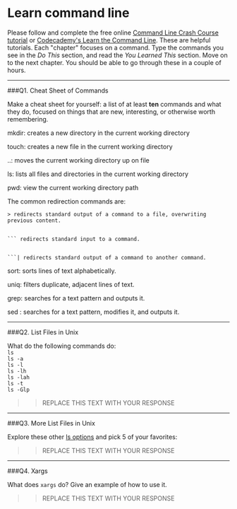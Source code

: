 # Learn command line

Please follow and complete the free online [Command Line Crash Course
tutorial](https://web.archive.org/web/20160708171659/http://cli.learncodethehardway.org/book/) or [Codecademy's Learn the Command Line](https://www.codecademy.com/learn/learn-the-command-line). These are helpful tutorials. Each "chapter" focuses on a command. Type the commands you see in the _Do This_ section, and read the _You Learned This_ section. Move on to the next chapter. You should be able to go through these in a couple of hours.

---

###Q1.  Cheat Sheet of Commands  

Make a cheat sheet for yourself: a list of at least **ten** commands and what they do, focused on things that are new, interesting, or otherwise worth remembering.

 mkdir: creates a new directory in the current working directory


touch: creates a new file in the current working directory


..: moves the current working directory up on file


ls: lists all files and directories in the current working directory


pwd: view the current working directory path


The common redirection commands are:
```
> redirects standard output of a command to a file, overwriting previous content.
```

```>> redirects standard output of a command to a file, appending new content to old content.
```

```<
``` redirects standard input to a command.


```| redirects standard output of a command to another command.
```

sort: sorts lines of text alphabetically.


uniq: filters duplicate, adjacent lines of text.


grep: searches for a text pattern and outputs it.


sed : searches for a text pattern, modifies it, and outputs it.


---

###Q2.  List Files in Unix   

What do the following commands do:  
`ls`  
`ls -a`  
`ls -l`  
`ls -lh`  
`ls -lah`  
`ls -t`  
`ls -Glp`  

> > REPLACE THIS TEXT WITH YOUR RESPONSE

---

###Q3.  More List Files in Unix  

Explore these other [ls options](http://www.techonthenet.com/unix/basic/ls.php) and pick 5 of your favorites:

> > REPLACE THIS TEXT WITH YOUR RESPONSE

---

###Q4.  Xargs   

What does `xargs` do? Give an example of how to use it.

> > REPLACE THIS TEXT WITH YOUR RESPONSE

 


